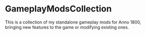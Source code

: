 # GameplayModsCollection
 This is a collection of my standalone gameplay mods for Anno 1800, bringing new features to the game or modifying existing ones.
